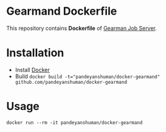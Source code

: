 # Gearmand Dockerfile

This repository contains **Dockerfile** of [Gearman Job Server](http://gearman.org/manual/job_server/).

# Installation
* Install [Docker](https://www.docker.com/)
* Build `docker build -t="pandeyanshuman/docker-gearmand" github.com/pandeyanshuman/docker-gearmand`
 
# Usage
``
docker run --rm -it pandeyanshuman/docker-gearmand
``
